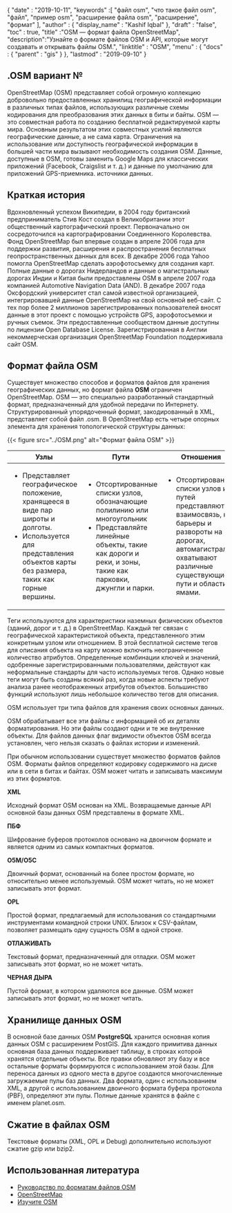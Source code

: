 {
  "date" : "2019-10-11",
  "keywords" :[ "файл osm", "что такое файл osm", "файл", "пример osm", "расширение файла osm", "расширение", "формат" ],
  "author" : {
    "display_name" : "Kashif Iqbal"
},
  "draft" : "false",
  "toc" : true,
  "title" :"OSM — формат файла OpenStreetMap",
  "description":"Узнайте о формате файлов OSM и API, которые могут создавать и открывать файлы OSM.",
  "linktitle" : "OSM",
  "menu" : {
    "docs" : {
      "parent" : "gis"
}
},
  "lastmod" : "2019-09-10"
}

## .OSM вариант №

OpenStreetMap (OSM) представляет собой огромную коллекцию добровольно предоставленных хранилищ географической информации в различных типах файлов, использующих различные схемы кодирования для преобразования этих данных в биты и байты. OSM — это совместная работа по созданию бесплатной редактируемой карты мира. Основным результатом этих совместных усилий являются географические данные, а не сама карта. Ограничения на использование или доступность географической информации в большей части мира вызывают необходимость создания OSM. Данные, доступные в OSM, готовы заменить Google Maps для классических приложений (Facebook, Craigslist и т. д.) и данные по умолчанию для приложений GPS-приемника. источники данных.

## Краткая история ##

Вдохновленный успехом Википедии, в 2004 году британский предприниматель Стив Кост создал в Великобритании этот общественный картографический проект. Первоначально он сосредоточился на картографировании Соединенного Королевства. Фонд OpenStreetMap был впервые создан в апреле 2006 года для поддержки развития, расширения и распространения бесплатных геопространственных данных для всех. В декабре 2006 года Yahoo помогла OpenStreetMap сделать аэрофотосъемку для создания карт. Полные данные о дорогах Нидерландов и данные о магистральных дорогах Индии и Китая были предоставлены OSM в апреле 2007 года компанией Automotive Navigation Data (AND). В декабре 2007 года Оксфордский университет стал самой известной организацией, интегрировавшей данные OpenStreetMap на свой основной веб-сайт. С тех пор более 2 миллионов зарегистрированных пользователей вносят данные в этот проект с помощью устройств GPS, аэрофотосъемки и ручных съемок. Эти предоставленные сообществом данные доступны по лицензии Open Database License. Зарегистрированная в Англии некоммерческая организация OpenStreetMap Foundation поддерживала сайт OSM.

## Формат файла OSM ##

Существует множество способов и форматов файлов для хранения географических данных, но формат файла **OSM** ограничен OpenStreetMap. OSM — это специально разработанный стандартный формат, предназначенный для удобной передачи по Интернету. Структурированный упорядоченный формат, закодированный в XML, представляет собой файл .osm. В OpenStreetMap есть четыре опорных элемента для хранения топологической структуры данных:

{{< figure src="../OSM.png" alt="Формат файла OSM" >}}


|Узлы|Пути|Отношения|Теги
---|---|---|---|
|<ul><li> Представляет географическое положение, хранящееся в виде пар широты и долготы.</li><li> Используется для представления объектов карты без размера, таких как горные вершины.</li></ul> |<ul><li> Отсортированные списки узлов, обозначающие полилинию или многоугольник</li><li> Представляйте линейные объекты, такие как дороги и реки, и зоны, такие как парковки, джунгли и парки.</li></ul> |<ul><li> Отсортированные списки узлов и путей представляют их взаимосвязь, как барьеры и развороты на дорогах, автомагистрали охватывают различные существующие пути и области с ямами.</li></ul> |<ul><li> Хранить метаданные об объектах карты.* Всегда привязаны к любому узлу, пути или отношению</li></ul>


Теги используются для характеристики наземных физических объектов (зданий, дорог и т. д.) в OpenStreetMap. Каждый тег связан с географической характеристикой объекта, представленного этим конкретным узлом или отношением. В этой бесплатной системе тегов для описания объекта на карту можно включить неограниченное количество атрибутов. Определенные комбинации ключей и значений, одобренные зарегистрированными пользователями, действуют как неформальные стандарты для часто используемых тегов. Однако новые теги могут быть созданы всякий раз, когда новые аспекты требуют анализа ранее неотображенных атрибутов объектов. Большинство функций используют лишь небольшое количество тегов для описания.

OSM использует три типа файлов для хранения своих основных данных.

OSM обрабатывает все эти файлы с информацией об их деталях форматирования. Но эти файлы создают одни и те же внутренние объекты. Для файлов данных флаг видимости объектов OSM всегда установлен, чего нельзя сказать о файлах истории и изменений.

При обычном использовании существует множество форматов файлов OSM. Форматы файлов определяют кодировку содержимого на диске или в сети в битах и байтах. OSM может читать и записывать максимум из этих форматов.

**XML**

Исходный формат OSM основан на XML. Возвращаемые данные API основной базы данных OSM представлены в формате XML.

**ПБФ**

Шифрование буферов протоколов основано на двоичном формате и является одним из самых компактных форматов.

**O5M/O5C**

Двоичный формат, основанный на более простом формате, но относительно менее используемый. OSM может читать, но не может записывать этот формат.

**OPL**

Простой формат, предлагаемый для использования со стандартными инструментами командной строки UNIX. Близок к CSV-файлам, позволяет размещать одну сущность OSM в одной строке.

**ОТЛАЖИВАТЬ**

Текстовый формат, предназначенный для отладки. OSM может записывать этот формат, но не может читать.

**ЧЕРНАЯ ДЫРА**

Пустой формат, в котором удаляются все данные. OSM может записывать этот формат, но не может читать.

## Хранилище данных OSM ##

В основной базе данных OSM **PostgreSQL** хранится основная копия данных OSM с расширением PostGIS. Для каждого примитива данных основная база данных поддерживает таблицу, в строках которой хранятся отдельные объекты. Все правки обновляют эту базу и все остальные форматы формируются с использованием этой базы. Для переноса данных из одного места в другое создаются многочисленные загружаемые пулы баз данных. Два формата, один с использованием XML, а другой с использованием двоичного формата буфера протокола (PBF), определяют эти пулы. Полные данные хранятся в файле с именем planet.osm.

## Сжатие в файлах OSM ##

Текстовые форматы (XML, OPL и Debug) дополнительно используют сжатие gzip или bzip2.

## Использованная литература ##

* [Руководство по форматам файлов OSM](https://osmcode.org/file-formats-manual/#file-types)
* [OpenStreetMap](https://en.wikipedia.org/wiki/OpenStreetMap#History)
* [Изучите OSM](https://learnosm.org/en/osm-data/getting-data/)

